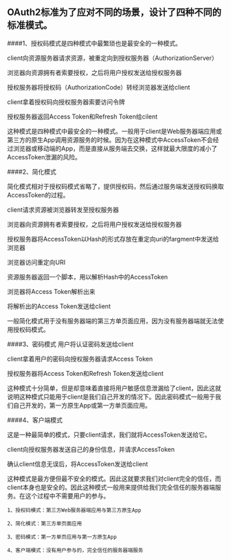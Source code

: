 ## OAuth2标准为了应对不同的场景，设计了四种不同的标准模式。

####1、授权码模式是四种模式中最繁琐也是最安全的一种模式。

client向资源服务器请求资源，被重定向到授权服务器（AuthorizationServer）

浏览器向资源拥有者索要授权，之后将用户授权发送给授权服务器

授权服务器将授权码（AuthorizationCode）转经浏览器发送给client

client拿着授权码向授权服务器索要访问令牌

授权服务器返回Access     Token和Refresh Token给cilent

这种模式是四种模式中最安全的一种模式。一般用于client是Web服务器端应用或第三方的原生App调用资源服务的时候。因为在这种模式中AccessToken不会经过浏览器或移动端的App，而是直接从服务端去交换，这样就最大限度的减小了AccessToken泄漏的风险。

####2、简化模式

简化模式相对于授权码模式省略了，提供授权码，然后通过服务端发送授权码换取AccessToken的过程。

client请求资源被浏览器转发至授权服务器

浏览器向资源拥有者索要授权，之后将用户授权发送给授权服务器

授权服务器将AccessToken以Hash的形式存放在重定向uri的fargment中发送给浏览器

浏览器访问重定向URI

资源服务器返回一个脚本，用以解析Hash中的AccessToken

浏览器将Access Token解析出来

将解析出的Access Token发送给client

一般简化模式用于没有服务器端的第三方单页面应用，因为没有服务器端就无法使用授权码模式。

####3、密码模式
用户将认证密码发送给client

client拿着用户的密码向授权服务器请求Access Token

授权服务器将Access Token和Refresh Token发送给client

这种模式十分简单，但是却意味着直接将用户敏感信息泄漏给了client，因此这就说明这种模式只能用于client是我们自己开发的情况下。因此密码模式一般用于我们自己开发的，第一方原生App或第一方单页面应用。

####4、客户端模式

这是一种最简单的模式，只要client请求，我们就将AccessToken发送给它。

client向授权服务器发送自己的身份信息，并请求AccessToken

确认client信息无误后，将AccessToken发送给client

这种模式是最方便但最不安全的模式。因此这就要求我们对client完全的信任，而client本身也是安全的。因此这种模式一般用来提供给我们完全信任的服务器端服务。在这个过程中不需要用户的参与。

```
1、授权码模式：第三方Web服务器端应用与第三方原生App

2、简化模式：第三方单页面应用

3、密码模式：第一方单页应用与第一方原生App

4、客户端模式：没有用户参与的，完全信任的服务器端服务
```